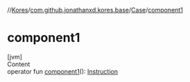 //[Kores](../../index.md)/[com.github.jonathanxd.kores.base](../index.md)/[Case](index.md)/[component1](component1.md)



# component1  
[jvm]  
Content  
operator fun [component1](component1.md)(): [Instruction](../../com.github.jonathanxd.kores/-instruction/index.md)  



